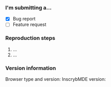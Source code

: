 <!-- Please help me process issues faster by providing the following information -->
### I'm submitting a...
- [x] Bug report
- [ ] Feature request

### Reproduction steps
<!-- Bonus points if you set up a [JSFiddle](https://jsfiddle.net/) that replicates the bug and link it in the issue. -->
1. ...
2. ...

### Version information
Browser type and version:
InscrybMDE version:
